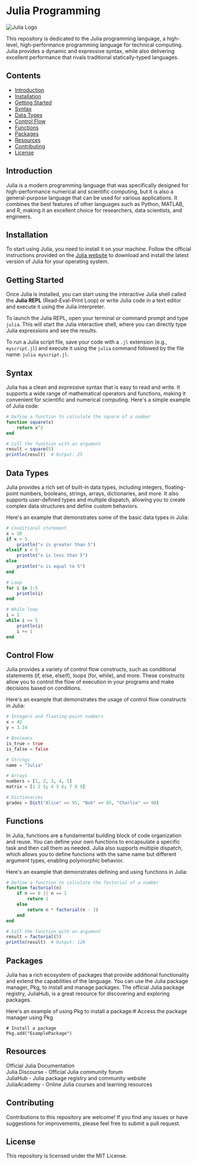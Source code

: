 # Julia Programming

![Julia Logo](https://julialang.org/assets/infra/logo.svg)

This repository is dedicated to the Julia programming language, a high-level, high-performance programming language for technical computing. Julia provides a dynamic and expressive syntax, while also delivering excellent performance that rivals traditional statically-typed languages.

## Contents

- [Introduction](#introduction)
- [Installation](#installation)
- [Getting Started](#getting-started)
- [Syntax](#syntax)
- [Data Types](#data-types)
- [Control Flow](#control-flow)
- [Functions](#functions)
- [Packages](#packages)
- [Resources](#resources)
- [Contributing](#contributing)
- [License](#license)

## Introduction

Julia is a modern programming language that was specifically designed for high-performance numerical and scientific computing, but it is also a general-purpose language that can be used for various applications. It combines the best features of other languages such as Python, MATLAB, and R, making it an excellent choice for researchers, data scientists, and engineers.

## Installation

To start using Julia, you need to install it on your machine. Follow the official instructions provided on the [Julia website](https://julialang.org/downloads/) to download and install the latest version of Julia for your operating system.

## Getting Started

Once Julia is installed, you can start using the interactive Julia shell called the **Julia REPL** (Read-Eval-Print Loop) or write Julia code in a text editor and execute it using the Julia interpreter.

To launch the Julia REPL, open your terminal or command prompt and type `julia`. This will start the Julia interactive shell, where you can directly type Julia expressions and see the results.

To run a Julia script file, save your code with a `.jl` extension (e.g., `myscript.jl`) and execute it using the `julia` command followed by the file name: `julia myscript.jl`.

## Syntax

Julia has a clean and expressive syntax that is easy to read and write. It supports a wide range of mathematical operators and functions, making it convenient for scientific and numerical computing. Here's a simple example of Julia code:

```julia
# Define a function to calculate the square of a number
function square(x)
    return x^2
end

# Call the function with an argument
result = square(5)
println(result)  # Output: 25
```
## Data Types
Julia provides a rich set of built-in data types, including integers, floating-point numbers, booleans, strings, arrays, dictionaries, and more. It also supports user-defined types and multiple dispatch, allowing you to create complex data structures and define custom behaviors.

Here's an example that demonstrates some of the basic data types in Julia:
```julia
# Conditional statement
x = 10
if x > 5
    println("x is greater than 5")
elseif x < 5
    println("x is less than 5")
else
    println("x is equal to 5")
end

# Loop
for i in 1:5
    println(i)
end

# While loop
i = 1
while i <= 5
    println(i)
    i += 1
end
```
## Control Flow
Julia provides a variety of control flow constructs, such as conditional statements (if, else, elseif), loops (for, while), and more. These constructs allow you to control the flow of execution in your programs and make decisions based on conditions.

Here's an example that demonstrates the usage of control flow constructs in Julia:
```julia 
# Integers and floating-point numbers
x = 42
y = 3.14

# Booleans
is_true = true
is_false = false

# Strings
name = "Julia"

# Arrays
numbers = [1, 2, 3, 4, 5]
matrix = [1 2 3; 4 5 6; 7 8 9]

# Dictionaries
grades = Dict("Alice" => 95, "Bob" => 85, "Charlie" => 90)
```

## Functions
In Julia, functions are a fundamental building block of code organization and reuse. You can define your own functions to encapsulate a specific task and then call them as needed. Julia also supports multiple dispatch, which allows you to define functions with the same name but different argument types, enabling polymorphic behavior.

Here's an example that demonstrates defining and using functions in Julia:
```julia
# Define a function to calculate the factorial of a number
function factorial(n)
    if n == 0 || n == 1
        return 1
    else
        return n * factorial(n - 1)
    end
end

# Call the function with an argument
result = factorial(5)
println(result)  # Output: 120
```

## Packages
Julia has a rich ecosystem of packages that provide additional functionality and extend the capabilities of the language. You can use the Julia package manager, Pkg, to install and manage packages. The official Julia package registry, JuliaHub, is a great resource for discovering and exploring packages.

Here's an example of using Pkg to install a package:# Access the package manager
using Pkg
```
# Install a package
Pkg.add("ExamplePackage")
```

## Resources
Official Julia Documentation <br/>
Julia Discourse - Official Julia community forum <br/>
JuliaHub - Julia package registry and community website <br/>
JuliaAcademy - Online Julia courses and learning resources <br/> 

## Contributing
Contributions to this repository are welcome! If you find any issues or have suggestions for improvements, please feel free to submit a pull request.
## License
This repository is licensed under the MIT License.
